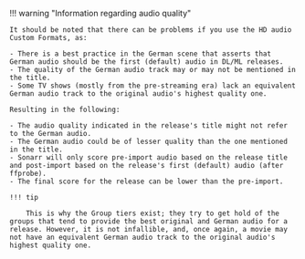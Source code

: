<!-- markdownlint-disable MD041-->
!!! warning "Information regarding audio quality"

    It should be noted that there can be problems if you use the HD audio Custom Formats, as:

    - There is a best practice in the German scene that asserts that German audio should be the first (default) audio in DL/ML releases.
    - The quality of the German audio track may or may not be mentioned in the title.
    - Some TV shows (mostly from the pre-streaming era) lack an equivalent German audio track to the original audio's highest quality one.

    Resulting in the following:

    - The audio quality indicated in the release's title might not refer to the German audio.
    - The German audio could be of lesser quality than the one mentioned in the title.
    - Sonarr will only score pre-import audio based on the release title and post-import based on the release's first (default) audio (after ffprobe).
    - The final score for the release can be lower than the pre-import.

    !!! tip

        This is why the Group tiers exist; they try to get hold of the groups that tend to provide the best original and German audio for a release. However, it is not infallible, and, once again, a movie may not have an equivalent German audio track to the original audio's highest quality one.
<!-- markdownlint-enable MD041-->
